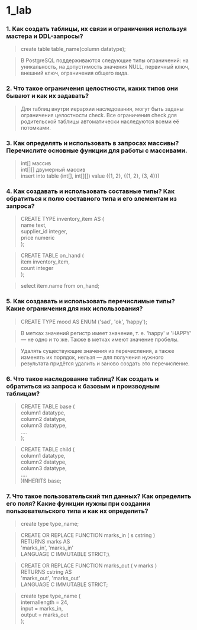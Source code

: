 # 1_lab

### 1. Как создать таблицы, их связи и ограничения используя мастера и DDL-запросы?

> create table table_name(column datatype);

> В PostgreSQL поддерживаются следующие типы ограничений: на уникальность, на допустимость значения NULL, первичный ключ, внешний ключ, ограничения общего вида.

### 2. Что такое ограничения целостности, каких типов они бывают и как их задавать?

> Для таблиц внутри иерархии наследования, могут быть заданы ограничения целостности check. Все ограничения check для родительской таблицы автоматически наследуются всеми её потомками.

### 3. Как определять и использовать в запросах массивы? Перечислите основные функции для работы с массивами.

> int[] массив\
> int[][] двумерный массив\
> insert into table (int[], int[][]) value ({1, 2}, {{1, 2}, {3, 4}})

### 4. Как создавать и использовать составные типы? Как обратиться к полю составного типа и его элементам из запроса?

> CREATE TYPE inventory_item AS (\
> name text,\
> supplier_id integer,\
> price numeric\
> );

> CREATE TABLE on_hand (\
> item inventory_item,\
> count integer\
> );

> select item.name from on_hand;

### 5. Как создавать и использовать перечислимые типы? Какие ограничения для них использования?

> CREATE TYPE mood AS ENUM ('sad', 'ok', 'happy');

> В метках значений регистр имеет значение, т. е. 'happy' и 'HAPPY' — не одно и
то же. Также в метках имеют значение пробелы.

> Удалять существующие значения из перечисления, а также изменять их порядок,
нельзя — для получения нужного результата придётся удалить и заново создать это
перечисление.

### 6. Что такое наследование таблиц? Как создать и обратиться из запроса к базовым и производным таблицам?

> CREATE TABLE base (\
> column1 datatype,\
> column2 datatype,\
> column3 datatype,\
> ....\
> );

> CREATE TABLE child (\
> column1 datatype,\
> column2 datatype,\
> column3 datatype,\
> ....\
> )INHERITS base;

### 7. Что такое пользовательский тип данных? Как определить его поля? Какие функции нужны при создании пользовательского типа и как их определить?

> create type type_name;

> CREATE OR REPLACE FUNCTION marks_in ( s cstring )\
> RETURNS marks AS\
> 'marks_in', 'marks_in'\
> LANGUAGE C IMMUTABLE STRICT;\

> CREATE OR REPLACE FUNCTION marks_out ( v marks )\
> RETURNS cstring AS\
> 'marks_out', 'marks_out'\
> LANGUAGE C IMMUTABLE STRICT;

> create type type_name (\
> internallength = 24,\
> input = marks_in,\
> output = marks_out\
> );
